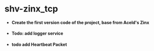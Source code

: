 # shv-zinx_tcp

+ #### Create the first version code of the project, base from Aceld's Zinx ####


+ #### Todo: add logger service ####

+ #### todo add Heartbeat Packet ####
